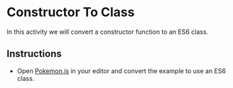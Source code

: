 # Constructor To Class

In this activity we will convert a constructor function to an ES6 class.

## Instructions

* Open [Pokemon.js](Unsolved/Pokemon.js) in your editor and convert the example to use an ES6 class.
